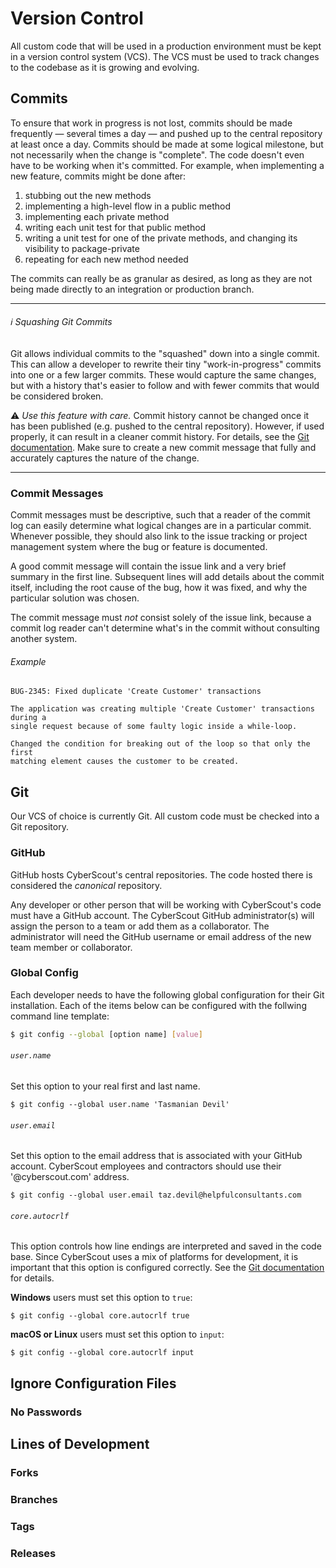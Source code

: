 # Version Control

All custom code that will be used in a production environment must be kept in a
version control system (VCS). The VCS must be used to track changes to the
codebase as it is growing and evolving.

## Commits

To ensure that work in progress is not lost, commits should be made frequently
&mdash; several times a day &mdash; and pushed up to the central repository at
least once a day. Commits should be made at some logical milestone, but not
necessarily when the change is "complete". The code doesn't even have to be
working when it's committed. For example, when implementing a new feature,
commits might be done after:

1. stubbing out the new methods
2. implementing a high-level flow in a public method
3. implementing each private method
4. writing each unit test for that public method
5. writing a unit test for one of the private methods, and changing its
   visibility to package-private
6. repeating for each new method needed

The commits can really be as granular as desired, as long as they are not being
made directly to an integration or production branch.

----

###### :information_source: Squashing Git Commits

Git allows individual commits to the "squashed" down into a single commit. This
can allow a developer to rewrite their tiny "work-in-progress" commits into one
or a few larger commits. These would capture the same changes, but with a
history that's easier to follow and with fewer commits that would be considered
broken.

:warning: _Use this feature with care._ Commit history cannot be changed once it
has been published (e.g. pushed to the central repository). However, if used
properly, it can result in a cleaner commit history. For details, see the [Git
documentation](https://git-scm.com/book/en/v2/Git-Tools-Rewriting-History#_squashing).
Make sure to create a new commit message that fully and accurately captures the
nature of the change.

----

### Commit Messages

Commit messages must be descriptive, such that a reader of the commit log can
easily determine what logical changes are in a particular commit. Whenever
possible, they should also link to the issue tracking or project management
system where the bug or feature is documented.

A good commit message will contain the issue link and a very brief summary in
the first line. Subsequent lines will add details about the commit itself,
including the root cause of the bug, how it was fixed, and why the particular
solution was chosen.

The commit message must _not_ consist solely of the issue link, because a commit
log reader can't determine what's in the commit without consulting another
system.

###### Example

```
BUG-2345: Fixed duplicate 'Create Customer' transactions

The application was creating multiple 'Create Customer' transactions during a
single request because of some faulty logic inside a while-loop.

Changed the condition for breaking out of the loop so that only the first
matching element causes the customer to be created.
```

## Git

Our VCS of choice is currently Git. All custom code must be checked into a Git
repository.

### GitHub

GitHub hosts CyberScout's central repositories. The code hosted there is
considered the _canonical_ repository.

Any developer or other person that will be working with CyberScout's code must
have a GitHub account. The CyberScout GitHub administrator(s) will assign the
person to a team or add them as a collaborator. The administrator will need the
GitHub username or email address of the new team member or collaborator.

### Global Config

Each developer needs to have the following global configuration for their Git
installation. Each of the items below can be configured with the follwing
command line template:

```bash
$ git config --global [option name] [value]
```

###### `user.name`

Set this option to your real first and last name.

`$ git config --global user.name 'Tasmanian Devil'`


###### `user.email`

Set this option to the email address that is associated with your GitHub
account. CyberScout employees and contractors should use their '@cyberscout.com'
address.

`$ git config --global user.email taz.devil@helpfulconsultants.com`

###### `core.autocrlf`

This option controls how line endings are interpreted and saved in the code
base. Since CyberScout uses a mix of platforms for development, it is important
that this option is configured correctly. See the
[Git documentation](https://git-scm.com/book/en/v2/Customizing-Git-Git-Configuration#__code_core_autocrlf_code)
for details.

**Windows** users must set this option to `true`:

`$ git config --global core.autocrlf true`

**macOS or Linux** users must set this option to `input`:

`$ git config --global core.autocrlf input`

## Ignore Configuration Files

### No Passwords

## Lines of Development

### Forks

### Branches

### Tags

### Releases
